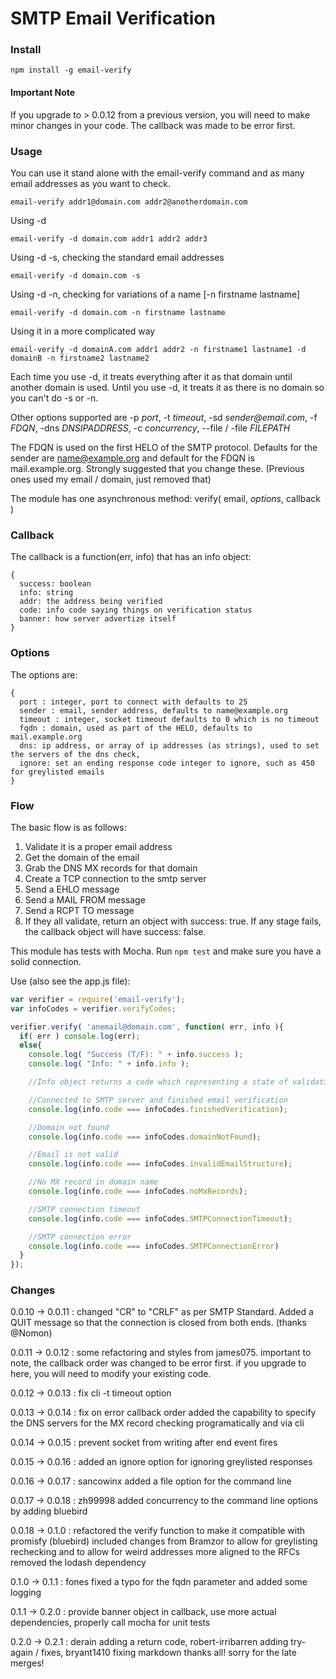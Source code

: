 # SMTP Email Verification

### Install

```
npm install -g email-verify
```

#### Important Note

If you upgrade to > 0.0.12 from a previous version, you will need to make minor changes in your code. The callback was made to be error first.

### Usage
You can use it stand alone with the email-verify command and as many email addresses as you want to check.

```
email-verify addr1@domain.com addr2@anotherdomain.com
```

Using -d

```
email-verify -d domain.com addr1 addr2 addr3
```

Using -d -s, checking the standard email addresses

```
email-verify -d domain.com -s
```

Using -d -n, checking for variations of a name [-n firstname lastname]

```
email-verify -d domain.com -n firstname lastname
```

Using it in a more complicated way

```
email-verify -d domainA.com addr1 addr2 -n firstname1 lastname1 -d domainB -n firstname2 lastname2
```

Each time you use -d, it treats everything after it as that domain until another domain is used. Until you use -d, it treats it as there is no domain so you can't do -s or -n.

Other options supported are -p _port_, -t _timeout_, -sd _sender@email.com_, -f _FDQN_, -dns _DNSIPADDRESS_, -c _concurrency_, --file / -file _FILEPATH_

The FDQN is used on the first HELO of the SMTP protocol. Defaults for the sender are name@example.org and default for the FDQN is mail.example.org. Strongly suggested that you change these. (Previous ones used my email / domain, just removed that)



The module has one asynchronous method: verify( email, _options_, callback )

### Callback
The callback is a function(err, info) that has an info object:
```
{
  success: boolean
  info: string
  addr: the address being verified
  code: info code saying things on verification status
  banner: how server advertize itself
}
```

### Options
The options are:
```
{
  port : integer, port to connect with defaults to 25
  sender : email, sender address, defaults to name@example.org
  timeout : integer, socket timeout defaults to 0 which is no timeout
  fqdn : domain, used as part of the HELO, defaults to mail.example.org
  dns: ip address, or array of ip addresses (as strings), used to set the servers of the dns check,
  ignore: set an ending response code integer to ignore, such as 450 for greylisted emails
}
```

### Flow

The basic flow is as follows:

1. Validate it is a proper email address
2. Get the domain of the email
3. Grab the DNS MX records for that domain
4. Create a TCP connection to the smtp server
5. Send a EHLO message
6. Send a MAIL FROM message
7. Send a RCPT TO message
8. If they all validate, return an object with success: true. If any stage fails, the callback object will have success: false.

This module has tests with Mocha. Run `npm test` and make sure you have a solid connection.

Use (also see the app.js file):

```javascript
var verifier = require('email-verify');
var infoCodes = verifier.verifyCodes;

verifier.verify( 'anemail@domain.com', function( err, info ){
  if( err ) console.log(err);
  else{
    console.log( "Success (T/F): " + info.success );
    console.log( "Info: " + info.info );

    //Info object returns a code which representing a state of validation:

    //Connected to SMTP server and finished email verification
    console.log(info.code === infoCodes.finishedVerification);

    //Domain not found
    console.log(info.code === infoCodes.domainNotFound);

    //Email is not valid
    console.log(info.code === infoCodes.invalidEmailStructure);

    //No MX record in domain name
    console.log(info.code === infoCodes.noMxRecords);

    //SMTP connection timeout
    console.log(info.code === infoCodes.SMTPConnectionTimeout);

    //SMTP connection error
    console.log(info.code === infoCodes.SMTPConnectionError)
  }
});
```

### Changes
0.0.10 -> 0.0.11 : changed "CR" to "CRLF" as per SMTP Standard. Added a QUIT message so that the connection is closed from both ends. (thanks @Nomon)

0.0.11 -> 0.0.12 : some refactoring and styles from james075. important to note, the callback order was changed to be error first. if you upgrade to here, you will need to modify your existing code.

0.0.12 -> 0.0.13 : fix cli -t timeout option

0.0.13 -> 0.0.14 : fix on error callback order
                   added the capability to specify the DNS servers for the MX record checking programatically and via cli

0.0.14 -> 0.0.15 : prevent socket from writing after end event fires

0.0.15 -> 0.0.16 : added an ignore option for ignoring greylisted responses

0.0.16 -> 0.0.17 : sancowinx added a file option for the command line

0.0.17 -> 0.0.18 : zh99998 added concurrency to the command line options by adding bluebird

0.0.18 -> 0.1.0  : refactored the verify function to make it compatible with promisfy (bluebird)
                   included changes from Bramzor to allow for greylisting rechecking and to allow for weird addresses more aligned to the RFCs
                   removed the lodash dependency

0.1.0 -> 0.1.1   : fones fixed a typo for the fqdn parameter and added some logging

0.1.1 -> 0.2.0   : provide banner object in callback, use more actual dependencies, properly call mocha for unit tests

0.2.0 -> 0.2.1   : derain adding a return code, robert-irribarren adding try-again / fixes, bryant1410 fixing markdown thanks all! sorry for the late merges!
